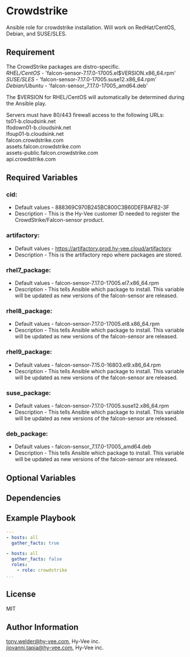 # Crowdstrike
Ansible role for crowdstrike installation.  Will work on RedHat/CentOS, Debian, and SUSE/SLES.

Requirement
------------
The CrowdStrike packages are distro-specific. \
*RHEL/CentOS* - 'falcon-sensor-7.17.0-17005.el$VERSION.x86_64.rpm' \
*SUSE/SLES* - 'falcon-sensor-7.17.0-17005.suse12.x86_64.rpm' \
*Debian/Ubuntu* - 'falcon-sensor_7.17.0-17005_amd64.deb'

The $VERSION for RHEL/CentOS will automatically be determined during the Ansible play.

Servers must have 80/443 firewall access to the following URLs: \
ts01-b.cloudsink.net \
lfodown01-b.cloudsink.net \
lfoup01-b.cloudsink.net \
falcon.crowdstrike.com \
assets.falcon.crowdstrike.com \
assets-public.falcon.crowdstrike.com \
api.crowdstrike.com

Required Variables
------------------
### cid:
- Default values - 888369C970B245BC800C3B60DEFBAFB2-3F
- Description - This is the Hy-Vee customer ID needed to register the CrowdStrike/Falcon-sensor product.

### artifactory:
- Default values - https://artifactory.prod.hy-vee.cloud/artifactory
- Description - This is the artifactory repo where packages are stored.

### rhel7_package:
- Default values - falcon-sensor-7.17.0-17005.el7.x86_64.rpm
- Description - This tells Ansible which package to install. This variable will be updated as new versions of the falcon-sensor are released.

### rhel8_package: 
- Default values - falcon-sensor-7.17.0-17005.el8.x86_64.rpm
- Description - This tells Ansible which package to install. This variable will be updated as new versions of the falcon-sensor are released.

### rhel9_package: 
- Default values - falcon-sensor-7.15.0-16803.el9.x86_64.rpm
- Description - This tells Ansible which package to install. This variable will be updated as new versions of the falcon-sensor are released.

### suse_package:
- Default values - falcon-sensor-7.17.0-17005.suse12.x86_64.rpm
- Description - This tells Ansible which package to install. This variable will be updated as new versions of the falcon-sensor are released.

### deb_package: 
- Default values - falcon-sensor_7.17.0-17005_amd64.deb
- Description - This tells Ansible which package to install. This variable will be updated as new versions of the falcon-sensor are released.

Optional Variables
------------------

Dependencies
------------

Example Playbook
----------------
```yaml
---
- hosts: all
  gather_facts: true

- hosts: all
  gather_facts: false
  roles:
    - role: crowdstrike
...
```
License
-------

MIT

Author Information
------------------

tony.welder@hy-vee.com, Hy-Vee inc.\
jiovanni.tapia@hy-vee.com, Hy-Vee inc.
